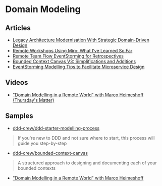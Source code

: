 # Domain Modeling

## Articles

- [Legacy Architecture Modernisation With Strategic Domain-Driven Design](https://medium.com/nick-tune-tech-strategy-blog/legacy-architecture-modernisation-with-strategic-domain-driven-design-3e7c05bb383f)
- [Remote Workshops Using Miro: What I’ve Learned So Far](https://medium.com/nick-tune-tech-strategy-blog/remote-workshops-using-miro-what-ive-learned-so-far-849391f0412b)
- [Remote Team Flow EventStorming for Retrospectives](https://medium.com/nick-tune-tech-strategy-blog/remote-team-flow-eventstorming-for-retrospectives-a8ea33cdb277)
- [Bounded Context Canvas V3: Simplifications and Additions](https://medium.com/nick-tune-tech-strategy-blog/bounded-context-canvas-v2-simplifications-and-additions-229ed35f825f)
- [EventStorming Modelling Tips to Facilitate Microservice Design](https://medium.com/nick-tune-tech-strategy-blog/eventstorming-modelling-tips-to-facilitate-microservice-design-1b1b0b838efc)

## Videos
- ["Domain Modelling in a Remote World" with Marco Heimeshoff (Thursday's Matter)](https://www.youtube.com/watch?v=jdU_iTBP2Qs)

## Samples

- [ddd-crew/ddd-starter-modelling-process](https://github.com/ddd-crew/ddd-starter-modelling-process)
> If you're new to DDD and not sure where to start, this process will guide you step-by-step

- [ddd-crew/bounded-context-canvas](https://github.com/ddd-crew/bounded-context-canvas)
> A structured approach to designing and documenting each of your bounded contexts

- ["Domain Modelling in a Remote World" with Marco Heimeshoff](https://miro.com/app/board/o9J_lSf4hpY=/)